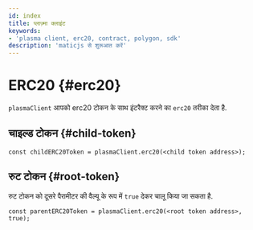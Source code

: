 ```yaml
---
id: index
title: प्लाज़्मा क्लाइंट
keywords:
- 'plasma client, erc20, contract, polygon, sdk'
description: 'maticjs से शुरूआत करें'
---
```


# ERC20 {#erc20}

`plasmaClient` आपको erc20 टोकन के साथ इंटरैक्ट करने का `erc20` तरीका देता है.

## चाइल्ड टोकन {#child-token}

```
const childERC20Token = plasmaClient.erc20(<child token address>);
```

## रुट टोकन {#root-token}

रुट टोकन को दूसरे पैरामीटर की वैल्यू के रूप में `true` देकर चालू किया जा सकता है.

```
const parentERC20Token = plasmaClient.erc20(<root token address>, true);
```
